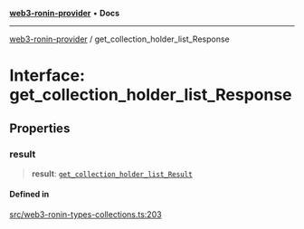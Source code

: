 [**web3-ronin-provider**](../README.md) • **Docs**

***

[web3-ronin-provider](../globals.md) / get\_collection\_holder\_list\_Response

# Interface: get\_collection\_holder\_list\_Response

## Properties

### result

> **result**: [`get_collection_holder_list_Result`](get_collection_holder_list_Result.md)

#### Defined in

[src/web3-ronin-types-collections.ts:203](https://github.com/chuacw/web3-ronin-provider/blob/4a5337409914c1435eb29cf10385b5e91a5e50ae/src/web3-ronin-types-collections.ts#L203)
